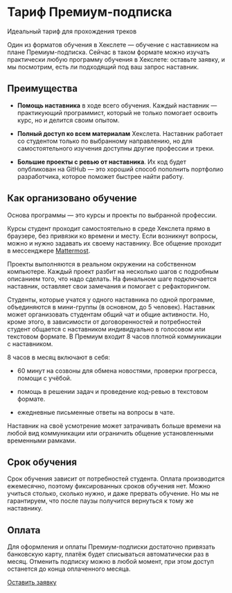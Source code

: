 # Тариф Премиум-подписка

Идеальный тариф для прохождения треков

Один из форматов обучения в Хекслете — обучение с наставником на плане Премиум-подписка. Сейчас в таком формате можно изучать практически любую программу обучения в Хекслете: оставьте заявку, и мы посмотрим, есть ли подходящий под ваш запрос наставник.

## Преимущества

- **Помощь наставника** в ходе всего обучения. Каждый наставник — практикующий программист, который не только помогает освоить курс, но и делится своим опытом.

- **Полный доступ ко всем материалам** Хекслета. Наставник работает со студентом только по выбранному направлению, но для самостоятельного изучения доступны другие профессии и треки.

- **Большие проекты с ревью от наставника**. Их код будет опубликован на GitHub — это хороший способ пополнить портфолио разработчика, которое поможет быстрее найти работу.

## Как организовано обучение

Основа программы — это курсы и проекты по выбранной профессии.

Курсы студент проходит самостоятельно в среде Хекслета прямо в браузере, без привязки ко времени и месту. Если возникнут вопросы, можно и нужно задавать их своему наставнику. Все общение проходит в мессенджере [Mattermost](https://ru.hexlet.io).

Проекты выполняются в реальном окружении на собственном компьютере. Каждый проект разбит на несколько шагов с подробным описанием того, что надо сделать. На финальном шаге подключается наставник, оставляет свои замечания и помогает с рефакторингом.

Студенты, которые учатся у одного наставника по одной программе, объединяются в мини-группы (в основном, до 5 человек). Наставник может организовать студентам общий чат и общие активности. Но, кроме этого, в зависимости от договоренностей и потребностей студент общается с наставником индивидуально в голосовом или текстовом формате. В Премиум входит 8 часов плотной коммуникации с наставником.

8 часов в месяц включают в себя:

- 60 минут на созвоны для обмена новостями, проверки прогресса, помощи с учёбой.

- помощь в решении задач и проведение код-ревью в текстовом формате.

- ежедневные письменные ответы на вопросы в чате.

Наставник на своё усмотрение может затрачивать больше времени на любой вид коммуникации или ограничить общение установленными временными рамками.

## Срок обучения

Срок обучения зависит от потребностей студента. Оплата производится ежемесячно, поэтому фиксированных сроков обучения нет. Можно учиться столько, сколько нужно, и даже прервать обучение. Но мы не гарантируем, что после паузы получится вернуться к тому же наставнику.

## Оплата

Для оформления и оплаты Премиум-подписки достаточно привязать банковскую карту, платёж будет списываться автоматически раз в месяц. Отменить подписку можно в любой момент, при этом доступ останется до конца оплаченного месяца.

[Оставить заявку](https://premium.hexlet.io/)
